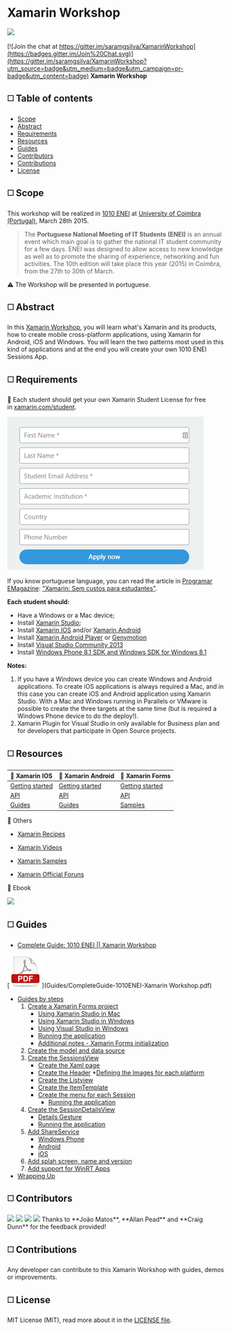 # Xamarin Workshop

<MTMarkdownOptions output='html4'>
	<a href="enei.pt"><img src="http://s22.postimg.org/nuzoz84oh/image.png"/></a>
</MTMarkdownOptions>

[![Join the chat at https://gitter.im/saramgsilva/XamarinWorkshop](https://badges.gitter.im/Join%20Chat.svg)](https://gitter.im/saramgsilva/XamarinWorkshop?utm_source=badge&utm_medium=badge&utm_campaign=pr-badge&utm_content=badge)
**Xamarin Workshop**


##  :white_medium_square: Table of contents
* [Scope](#white_medium_square-scope)
* [Abstract](#white_medium_square-abstract)
* [Requirements](#white_medium_square--requirements)
* [Resources](#white_medium_square--resources)
* [Guides](#white_medium_square-guides)
* [Contributors](#white_medium_square-contributors)
* [Contributions](#white_medium_square-contributions)
* [License](#white_medium_square-license)
 

##  :white_medium_square: Scope
This workshop will be realized in [1010 ENEI](https://enei.pt/) at [University of Coimbra (Portugal)](http://www.uc.pt/en), March 28th 2015.

> The **Portuguese National Meeting of IT Students (ENEI)** is an annual event which main goal is to gather the national IT student community for a few days. 
ENEI was designed to allow access to new knowledge as well as to promote the sharing of experience, networking and fun activities. The 10th edition will take place this year (2015) in Coimbra, from the 27th to 30th of March.

:warning: The Workshop will be presented in portuguese.


##  :white_medium_square: Abstract

In this [Xamarin Workshop](https://enei.pt/eventos/xamarin/), you will learn what's Xamarin and its products, how to create mobile cross-platform applications, using Xamarin for Android, iOS and Windows. You will learn the two patterns most used in this kind of applications and at the end you will create your own 1010 ENEI Sessions App.


## :white_medium_square:  Requirements


:pushpin: Each student should get your own Xamarin Student License for free in [xamarin.com/student](https://xamarin.com/student).


![ENEI Logo](Guides/ImagesForGuides/students.png)


If you know portuguese language, you can read the article in [Programar EMagazine](http://www.revista-programar.info/): ["Xamarin: Sem custos para estudantes"](http://www.revista-programar.info/artigos/xamarin-sem-custos-para-estudantes/).

**Each student should:**

* Have a Windows or a Mac device;
* Install [Xamarin Studio](http://xamarin.com/download);
* Install [Xamarin IOS](http://developer.xamarin.com/guides/ios/getting_started/installation/) and/or [Xamarin Android](http://developer.xamarin.com/guides/android/getting_started/installation/)
* Install [Xamarin Android Player](https://xamarin.com/android-player) or [Genymotion](https://www.genymotion.com/#!/)
* Install [Visual Studio Community 2013](https://www.visualstudio.com/en-us/news/vs2013-community-vs.aspx)
* Install [Windows Phone 8.1 SDK and Windows SDK for Windows 8.1](https://dev.windows.com/en-us/develop/downloads)


**Notes:**  

1. If you have a Windows device you can create Windows and Android applications. To create iOS applications is always required a Mac, and in this case you can create iOS and Android application using Xamarin Studio. With a Mac and Windows running in Parallels or VMware is possible to create the three targets at the same time (but is required a Windows Phone device to do the deploy!).
2. Xamarin Plugin for Visual Studio in only available for Business plan and for developers that participate in Open Source projects.




## :white_medium_square:  Resources

:pushpin: Xamarin IOS |  :pushpin: Xamarin Android| :pushpin: Xamarin Forms|
:---------- | :------------------------ | :------------------------ |
|[Getting started](http://developer.xamarin.com/guides/ios/getting_started/) | [Getting started](http://developer.xamarin.com/guides/android/getting_started/)|[Getting started](http://developer.xamarin.com/guides/cross-platform/xamarin-forms/)
|[API](http://iosapi.xamarin.com/)|[ API](http://androidapi.xamarin.com/)|[API](http://api.xamarin.com/?link=N%3aXamarin.Forms)
|[Guides](http://developer.xamarin.com/guides/ios/)|[Guides](http://developer.xamarin.com/guides/android/)|[Samples](https://github.com/xamarin/xamarin-forms-samples)

:pushpin: Others 

* [Xamarin Recipes](http://developer.xamarin.com/recipes/)

* [Xamarin Videos](http://developer.xamarin.com/videos/)

* [Xamarin Samples](http://developer.xamarin.com/samples-all/)

* [Xamarin Official Foruns](http://forums.xamarin.com/)


:pushpin: Ebook

<MTMarkdownOptions output='html4'>
	<a href="http://developer.xamarin.com/guides/cross-platform/xamarin-forms/creating-mobile-apps-xamarin-forms/"><img src="http://developer.xamarin.com/guides/cross-platform/xamarin-forms/creating-mobile-apps-xamarin-forms/Images/Cover-Preview-sml.png" /></a>
</MTMarkdownOptions>


## :white_medium_square: Guides

* [Complete Guide: 1010 ENEI || Xamarin Workshop](Guides/1010ENEIGuide.md)

[![PDF Guide](Guides/ImagesForGuides/PDF-icon.png)](Guides/CompleteGuide-1010ENEI-Xamarin Workshop.pdf)

* [Guides by steps](Guides)
	1. [Create a Xamarin Forms project](Guides/1.%20Create%20a%20Xamarin%20Forms%20project.md)
	    * [Using Xamarin Studio in Mac](Guides/1.%20Create%20a%20Xamarin%20Forms%20project.md#using-xamarin-studio-in-mac)
		* [Using Xamarin Studio in Windows](Guides/1.%20Create%20a%20Xamarin%20Forms%20project.md#using-xamarin-studio-in-windows)
		* [Using Visual Studio in Windows](Guides/1.%20Create%20a%20Xamarin%20Forms%20project.md#using-visual-studio-in-windows)
		* [Running the application](Guides/1.%20Create%20a%20Xamarin%20Forms%20project.md#running-the-application)
		* [Additional notes - Xamarin Forms initialization ](Guides/1.%20Create%20a%20Xamarin%20Forms%20project.md#additional-notes---xamarin-forms-initialization)
	2. [Create the model and data source](Guides/2.%20Create%20the%20model%20and%20the%20data%20source.md)
	3. [Create the SessionsView](Guides/3.%20Create%20the%20SessionsView.md)
		* [Create the Xaml page](Guides/3.%20Create%20the%20SessionsView.md#create-the-xaml-page)
		* [Create the Header](Guides/3.%20Create%20the%20SessionsView.md#create-the-header)
			*[Defining the Images for each platform](Guides/3.%20Create%20the%20SessionsView.md#defining-the-images-for-each-platform)
		* [Create the Listview](Guides/3.%20Create%20the%20SessionsView.md#create-the-listview)
		* [Create the ItemTemplate](Guides/3.%20Create%20the%20SessionsView.md#create-the-itemtemplate)
		* [Create the menu for each Session](Guides/3.%20Create%20the%20SessionsView.md#create-the-menu-for-each-session)
			* [Running the application](Guides/3.%20Create%20the%20SessionsView.md#running-the-application-1)
	4. [Create the SessionDetailsView](Guides/4.%20Create%20the%20SessionDetailsView.md)
		* [Details Gesture](Guides/4.%20Create%20the%20SessionDetailsView.md#the-details-gesture)
		* [Running the application](Guides/4.%20Create%20the%20SessionDetailsView.md#running-the-application-2)
	5. [Add ShareService](Guides/5.%20Add%20ShareService.md)
	    * [Windows Phone](Guides/5.%20Add%20ShareService.md#windows-phone)
		* [Android](Guides/5.%20Add%20ShareService.md#android)
		* [iOS](Guides/5.%20Add%20ShareService.md#ios)
	6. [Add splah screen, name and version](Guides/6.%20Add%20splah%20screen%2C%20name%20and%20version.md)
	7. [Add support for WinRT Apps](Guides/7.%20Add%20support%20for%20WinRT%20Apps.md)
* [Wrapping Up](Guides/8.%20Wrapping%20Up.mds)
	 

	 
## :white_medium_square: Contributors

<MTMarkdownOptions output='html4'>
	<a href="https://twitter.com/saramgsilva"><img src="http://saramgsilva.github.io/NotificationHubs/images/Eu_400x400.png" height="50"/></a>
</MTMarkdownOptions><MTMarkdownOptions output='html4'>
	<a href="https://twitter.com/tritonpt"><img src="https://avatars3.githubusercontent.com/u/602268?v=3&s=460" height="50"/></a>
</MTMarkdownOptions>
<MTMarkdownOptions output='html4'>
	<a href="https://twitter.com/adpead"><img src="http://s20.postimg.org/407wb8del/image.jpg" height="50"/></a>
</MTMarkdownOptions>
<MTMarkdownOptions output='html4'>
	<a href="https://twitter.com/conceptdev"><img src="http://s20.postimg.org/fdufmfnx9/image.jpg" height="50"/></a>
</MTMarkdownOptions>
Thanks to **João Matos**, **Allan Pead** and **Craig Dunn** for the feedback provided!


## :white_medium_square: Contributions

Any developer can contribute to this Xamarin Workshop with guides, demos or improvements.


## :white_medium_square: License


MIT License (MIT), read more about it in the [LICENSE file](https://raw.githubusercontent.com/saramgsilva/AMSToolkit/master/LICENSE.txt).

